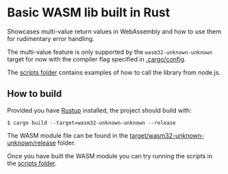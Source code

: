 # Basic WASM lib built in Rust

Showcases multi-value return values in WebAssembly and how to use them for rudimentary error handling.

The multi-value feature is only supported by the `wasm32-unknown-unknown` target for now with the compiler flag specified in [.cargo/config](.cargo/config).

The [scripts folder](scripts) contains examples of how to call the library from node.js.

## How to build

Provided you have [Rustup](https://rustup.rs/) installed, the project should build with:

``` shell
$ cargo build --target=wasm32-unknown-unknown --release
```

The WASM module file can be found in the [target/wasm32-unknown-unknown/release](target/wasm32-unknown-unknown/release) folder.

Once you have built the WASM module you can try running the scripts in the [scripts folder](scripts).

